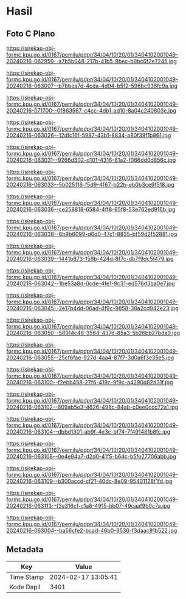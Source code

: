 # Hasil

## Foto C Plano

https://sirekap-obj-formc.kpu.go.id/0167/pemilu/pdpr/34/04/10/20/01/3404102001049-20240216-062959--a7b5b048-217b-41b5-9bec-b9bc6f2e7245.jpg

https://sirekap-obj-formc.kpu.go.id/0167/pemilu/pdpr/34/04/10/20/01/3404102001049-20240216-063007--b7bbea7d-4cda-4d94-b5f2-596bc936fc9a.jpg

https://sirekap-obj-formc.kpu.go.id/0167/pemilu/pdpr/34/04/10/20/01/3404102001049-20240216-071700--0f863567-c4cc-4db1-ad10-8a04c240803e.jpg

https://sirekap-obj-formc.kpu.go.id/0167/pemilu/pdpr/34/04/10/20/01/3404102001049-20240216-063026--12dfc16f-5987-43b1-8834-a80f38f1b861.jpg

https://sirekap-obj-formc.kpu.go.id/0167/pemilu/pdpr/34/04/10/20/01/3404102001049-20240216-063031--9266d302-d101-4316-81a2-f066dd0d856c.jpg

https://sirekap-obj-formc.kpu.go.id/0167/pemilu/pdpr/34/04/10/20/01/3404102001049-20240216-063033--5b025116-f5d9-4f67-b22b-eb0b3ce9f518.jpg

https://sirekap-obj-formc.kpu.go.id/0167/pemilu/pdpr/34/04/10/20/01/3404102001049-20240216-063036--ce258818-6584-4ff8-95f8-53e762ed916b.jpg

https://sirekap-obj-formc.kpu.go.id/0167/pemilu/pdpr/34/04/10/20/01/3404102001049-20240216-063038--6b9b6099-d6d0-47c1-8835-bf59d2f52881.jpg

https://sirekap-obj-formc.kpu.go.id/0167/pemilu/pdpr/34/04/10/20/01/3404102001049-20240216-063039--1441b873-159b-424d-8f7c-db7f9dc5f479.jpg

https://sirekap-obj-formc.kpu.go.id/0167/pemilu/pdpr/34/04/10/20/01/3404102001049-20240216-063042--1be53a8d-0cde-4fe1-9c31-ed576d3ba0e7.jpg

https://sirekap-obj-formc.kpu.go.id/0167/pemilu/pdpr/34/04/10/20/01/3404102001049-20240216-063045--2e17b4dd-06ad-4f9c-9858-38a2cd942e23.jpg

https://sirekap-obj-formc.kpu.go.id/0167/pemilu/pdpr/34/04/10/20/01/3404102001049-20240216-063050--58914c46-3564-437d-85a3-5b26bb27bda9.jpg

https://sirekap-obj-formc.kpu.go.id/0167/pemilu/pdpr/34/04/10/20/01/3404102001049-20240216-063055--25cf6fae-927d-4aa4-87f7-3d0a6f3e35e5.jpg

https://sirekap-obj-formc.kpu.go.id/0167/pemilu/pdpr/34/04/10/20/01/3404102001049-20240216-063100--f2ebb458-27f6-419c-9f9c-a4290d82d31f.jpg

https://sirekap-obj-formc.kpu.go.id/0167/pemilu/pdpr/34/04/10/20/01/3404102001049-20240216-063102--609ab5e3-4626-498c-84ab-c0ee0ccc72a1.jpg

https://sirekap-obj-formc.kpu.go.id/0167/pemilu/pdpr/34/04/10/20/01/3404102001049-20240216-063104--dbbd1301-ab9f-4e3c-bf74-7f491481b8fc.jpg

https://sirekap-obj-formc.kpu.go.id/0167/pemilu/pdpr/34/04/10/20/01/3404102001049-20240216-063108--0e4e94a7-d2d0-41f5-b64c-b5fe27706abb.jpg

https://sirekap-obj-formc.kpu.go.id/0167/pemilu/pdpr/34/04/10/20/01/3404102001049-20240216-063109--b300accd-cf21-40dc-8e09-95401128f1fd.jpg

https://sirekap-obj-formc.kpu.go.id/0167/pemilu/pdpr/34/04/10/20/01/3404102001049-20240216-063113--f3a316cf-c1a8-4915-bb07-49caaf9b0c7a.jpg

https://sirekap-obj-formc.kpu.go.id/0167/pemilu/pdpr/34/04/10/20/01/3404102001049-20240216-063004--ba56cfe2-bcad-46b0-9536-f3daac91b522.jpg


## Metadata

| Key        | Value               |
| ---------- | ------------------- |
| Time Stamp | 2024-02-17 13:05:41 |
| Kode Dapil | 3401                |




